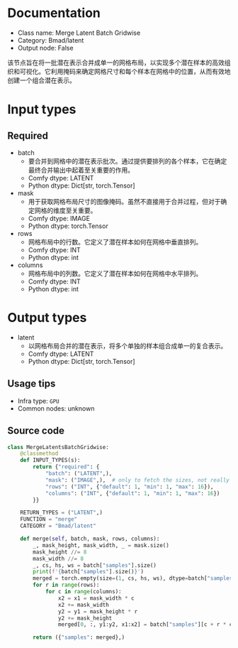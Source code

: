 
# Documentation
- Class name: Merge Latent Batch Gridwise
- Category: Bmad/latent
- Output node: False

该节点旨在将一批潜在表示合并成单一的网格布局，以实现多个潜在样本的高效组织和可视化。它利用掩码来确定网格尺寸和每个样本在网格中的位置，从而有效地创建一个组合潜在表示。

# Input types
## Required
- batch
    - 要合并到网格中的潜在表示批次。通过提供要排列的各个样本，它在确定最终合并输出中起着至关重要的作用。
    - Comfy dtype: LATENT
    - Python dtype: Dict[str, torch.Tensor]
- mask
    - 用于获取网格布局尺寸的图像掩码。虽然不直接用于合并过程，但对于确定网格的维度至关重要。
    - Comfy dtype: IMAGE
    - Python dtype: torch.Tensor
- rows
    - 网格布局中的行数。它定义了潜在样本如何在网格中垂直排列。
    - Comfy dtype: INT
    - Python dtype: int
- columns
    - 网格布局中的列数。它定义了潜在样本如何在网格中水平排列。
    - Comfy dtype: INT
    - Python dtype: int

# Output types
- latent
    - 以网格布局合并的潜在表示，将多个单独的样本组合成单一的复合表示。
    - Comfy dtype: LATENT
    - Python dtype: Dict[str, torch.Tensor]


## Usage tips
- Infra type: `GPU`
- Common nodes: unknown


## Source code
```python
class MergeLatentsBatchGridwise:
    @classmethod
    def INPUT_TYPES(s):
        return {"required": {
            "batch": ("LATENT",),
            "mask": ("IMAGE",),  # only to fetch the sizes, not really needed.
            "rows": ("INT", {"default": 1, "min": 1, "max": 16}),
            "columns": ("INT", {"default": 1, "min": 1, "max": 16})
        }}

    RETURN_TYPES = ("LATENT",)
    FUNCTION = "merge"
    CATEGORY = "Bmad/latent"

    def merge(self, batch, mask, rows, columns):
        _, mask_height, mask_width, _ = mask.size()
        mask_height //= 8
        mask_width //= 8
        _, cs, hs, ws = batch["samples"].size()
        print(f'{batch["samples"].size()}')
        merged = torch.empty(size=(1, cs, hs, ws), dtype=batch["samples"].dtype, device=batch["samples"].device)
        for r in range(rows):
            for c in range(columns):
                x2 = x1 = mask_width * c
                x2 += mask_width
                y2 = y1 = mask_height * r
                y2 += mask_height
                merged[0, :, y1:y2, x1:x2] = batch["samples"][c + r * columns, :, y1:y2, x1:x2]

        return ({"samples": merged},)

```
